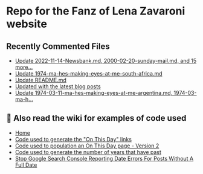 # Repo for the Fanz of Lena Zavaroni website

## Recently Commented Files
<!-- BLOG-POST-LIST:START -->
- [Update 2022-11-14-Newsbank.md, 2000-02-20-sunday-mail.md, and 15 more…](https://github.com/FanzOfLenaZavaroni/fanzoflenazavaroni.github.io/commit/7e4bc8aa0c06719ce5eb0610d1b4e7a667a52ac0)
- [Update 1974-ma-hes-making-eyes-at-me-south-africa.md](https://github.com/FanzOfLenaZavaroni/fanzoflenazavaroni.github.io/commit/b038289282df162d6322eb3b249a2f6c89b71ad7)
- [Update README.md](https://github.com/FanzOfLenaZavaroni/fanzoflenazavaroni.github.io/commit/d3a9a1f5072cdee6567da2aaab8cb84c67a82330)
- [Updated with the latest blog posts](https://github.com/FanzOfLenaZavaroni/fanzoflenazavaroni.github.io/commit/36c0a724298358a0c54cae3737166b17ae1659f0)
- [Update 1974-03-11-ma-hes-making-eyes-at-me-argentina.md, 1974-03-ma-h…](https://github.com/FanzOfLenaZavaroni/fanzoflenazavaroni.github.io/commit/c9fa2e206ed8c9ad89aaf9b63dac3dcf3e3da49c)
<!-- BLOG-POST-LIST:END -->

## :notebook: Also read the wiki for examples of code used
* [Home](https://github.com/FanzOfLenaZavaroni/fanzoflenazavaroni.github.io/wiki)
* [Code used to generate the "On This Day" links](https://github.com/FanzOfLenaZavaroni/fanzoflenazavaroni.github.io/wiki/On-This-Day-Code)
* [Code used to population an On This Day page - Version 2](https://github.com/FanzOfLenaZavaroni/fanzoflenazavaroni.github.io/wiki/Code-used-to-population-an-On-This-Day-page-%E2%80%90-Version-2)
* [Code used to generate the number of years that have past](https://github.com/FanzOfLenaZavaroni/fanzoflenazavaroni.github.io/wiki/Number-of-years-gone-by-code)
* [Stop Google Search Console Reporting Date Errors For Posts Without A Full Date](https://github.com/FanzOfLenaZavaroni/fanzoflenazavaroni.github.io/wiki/Stop-Google-Search-Console-Reporting-Date-Errors-For-Posts-Without-A-Full-Date)
